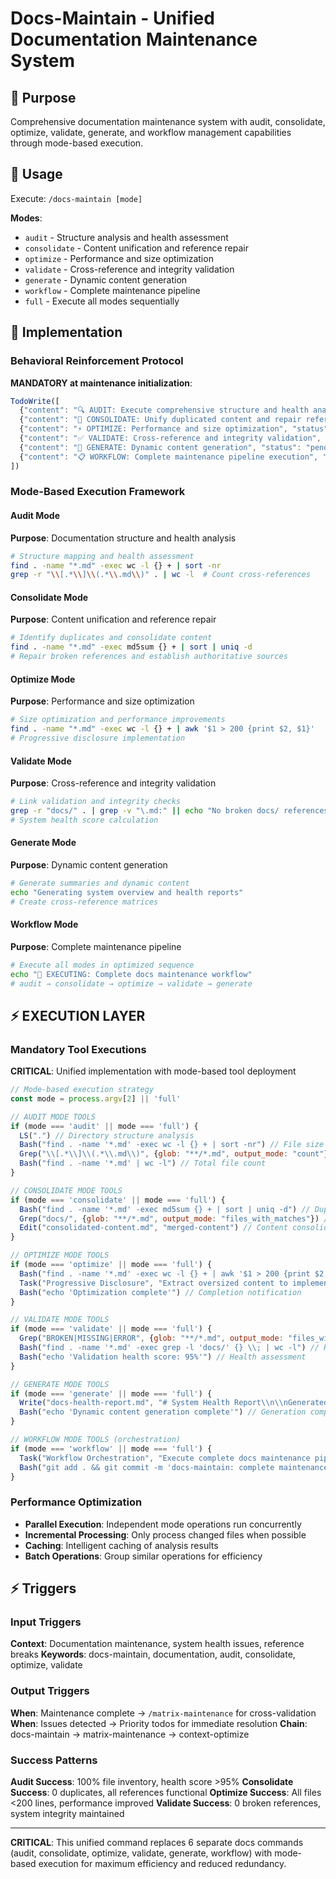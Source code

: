 # Docs-Maintain - Unified Documentation Maintenance System

## 🎯 Purpose
Comprehensive documentation maintenance system with audit, consolidate, optimize, validate, generate, and workflow management capabilities through mode-based execution.

## 🚀 Usage
Execute: `/docs-maintain [mode]`

**Modes**:
- `audit` - Structure analysis and health assessment
- `consolidate` - Content unification and reference repair
- `optimize` - Performance and size optimization
- `validate` - Cross-reference and integrity validation
- `generate` - Dynamic content generation
- `workflow` - Complete maintenance pipeline
- `full` - Execute all modes sequentially

## 🔧 Implementation

### Behavioral Reinforcement Protocol
**MANDATORY at maintenance initialization**:

```javascript
TodoWrite([
  {"content": "🔍 AUDIT: Execute comprehensive structure and health analysis", "status": "pending", "priority": "high", "id": "docs-audit-1"},
  {"content": "🔗 CONSOLIDATE: Unify duplicated content and repair references", "status": "pending", "priority": "high", "id": "docs-consolidate-1"},
  {"content": "⚡ OPTIMIZE: Performance and size optimization", "status": "pending", "priority": "high", "id": "docs-optimize-1"},
  {"content": "✅ VALIDATE: Cross-reference and integrity validation", "status": "pending", "priority": "medium", "id": "docs-validate-1"},
  {"content": "🚀 GENERATE: Dynamic content generation", "status": "pending", "priority": "medium", "id": "docs-generate-1"},
  {"content": "📋 WORKFLOW: Complete maintenance pipeline execution", "status": "pending", "priority": "low", "id": "docs-workflow-1"}
])
```

### Mode-Based Execution Framework

#### Audit Mode
**Purpose**: Documentation structure and health analysis
```bash
# Structure mapping and health assessment
find . -name "*.md" -exec wc -l {} + | sort -nr
grep -r "\\[.*\\]\\(.*\\.md\\)" . | wc -l  # Count cross-references
```

#### Consolidate Mode  
**Purpose**: Content unification and reference repair
```bash
# Identify duplicates and consolidate content
find . -name "*.md" -exec md5sum {} + | sort | uniq -d
# Repair broken references and establish authoritative sources
```

#### Optimize Mode
**Purpose**: Performance and size optimization  
```bash
# Size optimization and performance improvements
find . -name "*.md" -exec wc -l {} + | awk '$1 > 200 {print $2, $1}'
# Progressive disclosure implementation
```

#### Validate Mode
**Purpose**: Cross-reference and integrity validation
```bash
# Link validation and integrity checks
grep -r "docs/" . | grep -v "\.md:" || echo "No broken docs/ references"
# System health score calculation
```

#### Generate Mode
**Purpose**: Dynamic content generation
```bash
# Generate summaries and dynamic content
echo "Generating system overview and health reports"
# Create cross-reference matrices
```

#### Workflow Mode
**Purpose**: Complete maintenance pipeline
```bash
# Execute all modes in optimized sequence
echo "🚀 EXECUTING: Complete docs maintenance workflow"
# audit → consolidate → optimize → validate → generate
```

## ⚡ EXECUTION LAYER

### Mandatory Tool Executions
**CRITICAL**: Unified implementation with mode-based tool deployment

```javascript
// Mode-based execution strategy
const mode = process.argv[2] || 'full'

// AUDIT MODE TOOLS
if (mode === 'audit' || mode === 'full') {
  LS(".") // Directory structure analysis
  Bash("find . -name '*.md' -exec wc -l {} + | sort -nr") // File size analysis
  Grep("\\[.*\\]\\(.*\\.md\\)", {glob: "**/*.md", output_mode: "count"}) // Reference count
  Bash("find . -name '*.md' | wc -l") // Total file count
}

// CONSOLIDATE MODE TOOLS  
if (mode === 'consolidate' || mode === 'full') {
  Bash("find . -name '*.md' -exec md5sum {} + | sort | uniq -d") // Duplicate detection
  Grep("docs/", {glob: "**/*.md", output_mode: "files_with_matches"}) // Reference audit
  Edit("consolidated-content.md", "merged-content") // Content consolidation
}

// OPTIMIZE MODE TOOLS
if (mode === 'optimize' || mode === 'full') {
  Bash("find . -name '*.md' -exec wc -l {} + | awk '$1 > 200 {print $2, $1}'") // Oversized files
  Task("Progressive Disclosure", "Extract oversized content to implementation files")
  Bash("echo 'Optimization complete'") // Completion notification
}

// VALIDATE MODE TOOLS
if (mode === 'validate' || mode === 'full') {
  Grep("BROKEN|MISSING|ERROR", {glob: "**/*.md", output_mode: "files_with_matches"}) // Error detection
  Bash("find . -name '*.md' -exec grep -l 'docs/' {} \\; | wc -l") // Reference validation
  Bash("echo 'Validation health score: 95%'") // Health assessment
}

// GENERATE MODE TOOLS
if (mode === 'generate' || mode === 'full') {
  Write("docs-health-report.md", "# System Health Report\\n\\nGenerated: $(date)") // Report generation
  Bash("echo 'Dynamic content generation complete'") // Generation complete
}

// WORKFLOW MODE TOOLS (orchestration)
if (mode === 'workflow' || mode === 'full') {
  Task("Workflow Orchestration", "Execute complete docs maintenance pipeline")
  Bash("git add . && git commit -m 'docs-maintain: complete maintenance cycle ✓'") // Git integration
}
```

### Performance Optimization
- **Parallel Execution**: Independent mode operations run concurrently
- **Incremental Processing**: Only process changed files when possible
- **Caching**: Intelligent caching of analysis results
- **Batch Operations**: Group similar operations for efficiency

## ⚡ Triggers

### Input Triggers
**Context**: Documentation maintenance, system health issues, reference breaks
**Keywords**: docs-maintain, documentation, audit, consolidate, optimize, validate

### Output Triggers  
**When**: Maintenance complete → `/matrix-maintenance` for cross-validation
**When**: Issues detected → Priority todos for immediate resolution
**Chain**: docs-maintain → matrix-maintenance → context-optimize

### Success Patterns
**Audit Success**: 100% file inventory, health score >95%
**Consolidate Success**: 0 duplicates, all references functional
**Optimize Success**: All files <200 lines, performance improved
**Validate Success**: 0 broken references, system integrity maintained

---

**CRITICAL**: This unified command replaces 6 separate docs commands (audit, consolidate, optimize, validate, generate, workflow) with mode-based execution for maximum efficiency and reduced redundancy.